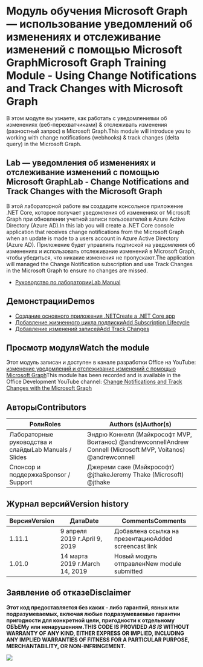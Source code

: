 # <a name="microsoft-graph-training-module---using-change-notifications-and-track-changes-with-microsoft-graph"></a><span data-ttu-id="fddfd-101">Модуль обучения Microsoft Graph — использование уведомлений об изменениях и отслеживание изменений с помощью Microsoft Graph</span><span class="sxs-lookup"><span data-stu-id="fddfd-101">Microsoft Graph Training Module - Using Change Notifications and Track Changes with Microsoft Graph</span></span>

<span data-ttu-id="fddfd-102">В этом модуле вы узнаете, как работать с уведомлениями об изменениях (веб-перехватчиками) & отслеживать изменения (разностный запрос) в Microsoft Graph.</span><span class="sxs-lookup"><span data-stu-id="fddfd-102">This module will introduce you to working with change notifications (webhooks) & track changes (delta query) in the Microsoft Graph.</span></span>

## <a name="lab---change-notifications-and-track-changes-with-the-microsoft-graph"></a><span data-ttu-id="fddfd-103">Lab — уведомления об изменениях и отслеживание изменений с помощью Microsoft Graph</span><span class="sxs-lookup"><span data-stu-id="fddfd-103">Lab - Change Notifications and Track Changes with the Microsoft Graph</span></span>

<span data-ttu-id="fddfd-104">В этой лабораторной работе вы создадите консольное приложение .NET Core, которое получает уведомления об изменениях от Microsoft Graph при обновлении учетной записи пользователей в Azure Active Directory (Azure AD).</span><span class="sxs-lookup"><span data-stu-id="fddfd-104">In this lab you will create a .NET Core console application that receives change notifications from the Microsoft Graph when an update is made to a users account in Azure Active Directory (Azure AD).</span></span> <span data-ttu-id="fddfd-105">Приложение будет управлять подпиской на уведомления об изменениях и использовать отслеживание изменений в Microsoft Graph, чтобы убедиться, что никакие изменения не пропускают.</span><span class="sxs-lookup"><span data-stu-id="fddfd-105">The application will managed the Change Notification subscription and use Track Changes in the Microsoft Graph to ensure no changes are missed.</span></span>

- [<span data-ttu-id="fddfd-106">Руководство по лаборатории</span><span class="sxs-lookup"><span data-stu-id="fddfd-106">Lab Manual</span></span>](./Lab.md)

## <a name="demos"></a><span data-ttu-id="fddfd-107">Демонстрации</span><span class="sxs-lookup"><span data-stu-id="fddfd-107">Demos</span></span>

- [<span data-ttu-id="fddfd-108">Создание основного приложения .NET</span><span class="sxs-lookup"><span data-stu-id="fddfd-108">Create a .NET Core app</span></span>](./demos/01-create-application)
- [<span data-ttu-id="fddfd-109">Добавление жизненного цикла подписки</span><span class="sxs-lookup"><span data-stu-id="fddfd-109">Add Subscription Lifecycle</span></span>](./demos/02-subscription-management)
- [<span data-ttu-id="fddfd-110">Добавление изменений записей</span><span class="sxs-lookup"><span data-stu-id="fddfd-110">Add Track Changes</span></span>](./demos/03-track-changes)

## <a name="watch-the-module"></a><span data-ttu-id="fddfd-111">Просмотр модуля</span><span class="sxs-lookup"><span data-stu-id="fddfd-111">Watch the module</span></span>

<span data-ttu-id="fddfd-112">Этот модуль записан и доступен в канале разработки Office на YouTube: [изменение уведомлений и отслеживание изменений с помощью Microsoft Graph](https://youtu.be/MvJ15BHTdHA)</span><span class="sxs-lookup"><span data-stu-id="fddfd-112">This module has been recorded and is available in the Office Development YouTube channel: [Change Notifications and Track Changes with the Microsoft Graph](https://youtu.be/MvJ15BHTdHA)</span></span>

## <a name="contributors"></a><span data-ttu-id="fddfd-113">Авторы</span><span class="sxs-lookup"><span data-stu-id="fddfd-113">Contributors</span></span>

| <span data-ttu-id="fddfd-114">Роли</span><span class="sxs-lookup"><span data-stu-id="fddfd-114">Roles</span></span>                | <span data-ttu-id="fddfd-115">Authors (s)</span><span class="sxs-lookup"><span data-stu-id="fddfd-115">Author(s)</span></span>                                               |
| -------------------- | ------------------------------------------------------- |
| <span data-ttu-id="fddfd-116">Лабораторные руководства и слайды</span><span class="sxs-lookup"><span data-stu-id="fddfd-116">Lab Manuals / Slides</span></span> | <span data-ttu-id="fddfd-117">Эндрю Коннелл (Майкрософт MVP, Воитанос) @andrewconnell</span><span class="sxs-lookup"><span data-stu-id="fddfd-117">Andrew Connell (Microsoft MVP, Voitanos) @andrewconnell</span></span> |
| <span data-ttu-id="fddfd-118">Спонсор и поддержка</span><span class="sxs-lookup"><span data-stu-id="fddfd-118">Sponsor / Support</span></span>    | <span data-ttu-id="fddfd-119">Джереми саке (Майкрософт) @jthake</span><span class="sxs-lookup"><span data-stu-id="fddfd-119">Jeremy Thake (Microsoft) @jthake</span></span>                        |

## <a name="version-history"></a><span data-ttu-id="fddfd-120">Журнал версий</span><span class="sxs-lookup"><span data-stu-id="fddfd-120">Version history</span></span>

| <span data-ttu-id="fddfd-121">Версия</span><span class="sxs-lookup"><span data-stu-id="fddfd-121">Version</span></span> | <span data-ttu-id="fddfd-122">Дата</span><span class="sxs-lookup"><span data-stu-id="fddfd-122">Date</span></span>           | <span data-ttu-id="fddfd-123">Comments</span><span class="sxs-lookup"><span data-stu-id="fddfd-123">Comments</span></span>             |
| ------- | -------------- | -------------------- |
| <span data-ttu-id="fddfd-124">1.1</span><span class="sxs-lookup"><span data-stu-id="fddfd-124">1.1</span></span>     | <span data-ttu-id="fddfd-125">9 апреля 2019 г.</span><span class="sxs-lookup"><span data-stu-id="fddfd-125">April 9, 2019</span></span> | <span data-ttu-id="fddfd-126">Добавлена ссылка на презентацию</span><span class="sxs-lookup"><span data-stu-id="fddfd-126">Added screencast link</span></span> |
| <span data-ttu-id="fddfd-127">1.0</span><span class="sxs-lookup"><span data-stu-id="fddfd-127">1.0</span></span>     | <span data-ttu-id="fddfd-128">14 марта 2019 г.</span><span class="sxs-lookup"><span data-stu-id="fddfd-128">March 14, 2019</span></span> | <span data-ttu-id="fddfd-129">Новый модуль отправлен</span><span class="sxs-lookup"><span data-stu-id="fddfd-129">New module submitted</span></span> |

## <a name="disclaimer"></a><span data-ttu-id="fddfd-130">Заявление об отказе</span><span class="sxs-lookup"><span data-stu-id="fddfd-130">Disclaimer</span></span>

<span data-ttu-id="fddfd-131">**Этот код предоставляется без каких _-_ либо гарантий, явных или подразумеваемых, включая любые подразумеваемые гарантии пригодности для конкретной цели, пригодности к отдельному ОБЪЕМу или ненарушениям.**</span><span class="sxs-lookup"><span data-stu-id="fddfd-131">**THIS CODE IS PROVIDED _AS IS_ WITHOUT WARRANTY OF ANY KIND, EITHER EXPRESS OR IMPLIED, INCLUDING ANY IMPLIED WARRANTIES OF FITNESS FOR A PARTICULAR PURPOSE, MERCHANTABILITY, OR NON-INFRINGEMENT.**</span></span>

<img src="https://telemetry.sharepointpnp.com/msgraph-training-changenotifications" />
